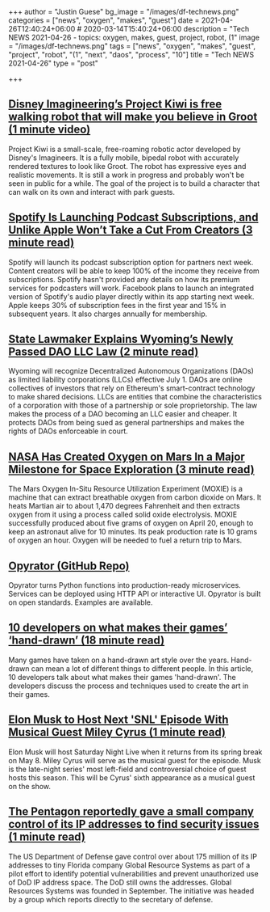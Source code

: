 +++
author = "Justin Guese"
bg_image = "/images/df-technews.png"
categories = ["news", "oxygen", "makes", "guest"]
date = 2021-04-26T12:40:24+06:00 # 2020-03-14T15:40:24+06:00
description = "Tech NEWS 2021-04-26 - topics: oxygen, makes, guest, project, robot, (1"
image = "/images/df-technews.png"
tags = ["news", "oxygen", "makes", "guest", "project", "robot", "(1", "next", "daos", "process", "10"]
title = "Tech NEWS 2021-04-26"
type = "post"

+++

## [Disney Imagineering’s Project Kiwi is free walking robot that will make you believe in Groot (1 minute video)](https://www.youtube.com/watch?v=6spi7nBqrro&utm_source=tldrnewsletter/1/010001790da77366-9526de24-8360-4ec7-abf5-3db719a1aeda-000000/7EgN8kCMAi8SQQmaIAL9Gf95BzTSS5ytnCcgWXzUAdg=190)

Project Kiwi is a small-scale, free-roaming robotic actor developed by Disney's Imagineers. It is a fully mobile, bipedal robot with accurately rendered textures to look like Groot. The robot has expressive eyes and realistic movements. It is still a work in progress and probably won't be seen in public for a while. The goal of the project is to build a character that can walk on its own and interact with park guests.

## [Spotify Is Launching Podcast Subscriptions, and Unlike Apple Won’t Take a Cut From Creators (3 minute read)](https://variety.com/2021/digital/news/spotify-podcast-subscriptions-apple-revenue-share-1234958690/)

Spotify will launch its podcast subscription option for partners next week. Content creators will be able to keep 100% of the income they receive from subscriptions. Spotify hasn't provided any details on how its premium services for podcasters will work. Facebook plans to launch an integrated version of Spotify's audio player directly within its app starting next week. Apple keeps 30% of subscription fees in the first year and 15% in subsequent years. It also charges annually for membership.

## [State Lawmaker Explains Wyoming’s Newly Passed DAO LLC Law (2 minute read)](https://www.coindesk.com/wyoming-dao-llc-law-passed)

Wyoming will recognize Decentralized Autonomous Organizations (DAOs) as limited liability corporations (LLCs) effective July 1. DAOs are online collectives of investors that rely on Ethereum's smart-contract technology to make shared decisions. LLCs are entities that combine the characteristics of a corporation with those of a partnership or sole proprietorship. The law makes the process of a DAO becoming an LLC easier and cheaper. It protects DAOs from being sued as general partnerships and makes the rights of DAOs enforceable in court.

## [NASA Has Created Oxygen on Mars In a Major Milestone for Space Exploration (3 minute read)](https://www.vice.com/en/article/bvz8em/nasa-has-created-oxygen-on-mars-in-a-major-milestone-for-space-exploration)

The Mars Oxygen In-Situ Resource Utilization Experiment (MOXIE) is a machine that can extract breathable oxygen from carbon dioxide on Mars. It heats Martian air to about 1,470 degrees Fahrenheit and then extracts oxygen from it using a process called solid oxide electrolysis. MOXIE successfully produced about five grams of oxygen on April 20, enough to keep an astronaut alive for 10 minutes. Its peak production rate is 10 grams of oxygen an hour. Oxygen will be needed to fuel a return trip to Mars.

## [Opyrator (GitHub Repo)](https://github.com/ml-tooling/opyrator)

Opyrator turns Python functions into production-ready microservices. Services can be deployed using HTTP API or interactive UI. Opyrator is built on open standards. Examples are available.

## [10 developers on what makes their games’ ‘hand-drawn’ (18 minute read)](https://www.polygon.com/interviews/22397934/indie-games-hand-drawn-artists-cozy-grove)

Many games have taken on a hand-drawn art style over the years. Hand-drawn can mean a lot of different things to different people. In this article, 10 developers talk about what makes their games 'hand-drawn'. The developers discuss the process and techniques used to create the art in their games.

## [Elon Musk to Host Next 'SNL' Episode With Musical Guest Miley Cyrus (1 minute read)](https://www.rollingstone.com/tv/tv-news/elon-musk-host-miley-cyrus-snl-1160775/)

Elon Musk will host Saturday Night Live when it returns from its spring break on May 8. Miley Cyrus will serve as the musical guest for the episode. Musk is the late-night series' most left-field and controversial choice of guest hosts this season. This will be Cyrus' sixth appearance as a musical guest on the show.

## [The Pentagon reportedly gave a small company control of its IP addresses to find security issues (1 minute read)](https://www.theverge.com/2021/4/24/22401339/pentagon-ip-addresses-security-department-defense)

The US Department of Defense gave control over about 175 million of its IP addresses to tiny Florida company Global Resource Systems as part of a pilot effort to identify potential vulnerabilities and prevent unauthorized use of DoD IP address space. The DoD still owns the addresses. Global Resources Systems was founded in September. The initiative was headed by a group which reports directly to the secretary of defense.

